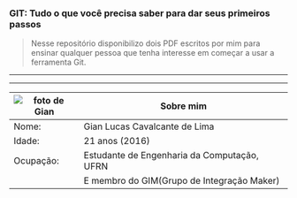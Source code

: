 ### GIT: Tudo o que você precisa saber para dar seus primeiros passos
>Nesse repositório disponibilizo dois PDF escritos por mim para ensinar qualquer pessoa que tenha interesse em começar a usar a ferramenta Git.

- - -

- - -
| ![foto de Gian](https://raw.githubusercontent.com/Giansama/git-tutorial/master/códigos-fontes/readme/foto.jpg) | Sobre mim	|
|---|---|
| Nome: | Gian Lucas Cavalcante de Lima |
| Idade: | 21 anos (2016) |
| Ocupação:| Estudante de Engenharia da Computação, UFRN |
|	|E membro do GIM(Grupo de Integração Maker) |


